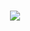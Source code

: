 ###

<div align="center">
  <img src="https://profile-counter.glitch.me/BicycleU/count.svg?"  />
</div>

###
